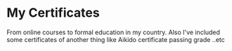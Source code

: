 # My Certificates

From online courses to formal education in my country.
Also I've included some certificates of another thing like Aikido certificate passing grade ..etc
